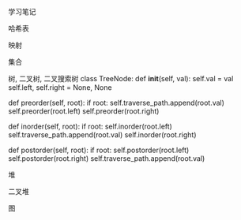 学习笔记

哈希表

映射

集合

树, 二叉树, 二叉搜索树
class TreeNode:
  def __init__(self, val):
    self.val = val
    self.left, self.right = None, None

def preorder(self, root):
  if root:
    self.traverse_path.append(root.val)
    self.preorder(root.left)
    self.preorder(root.right)
    
def inorder(self, root):
  if root:
    self.inorder(root.left)
    self.traverse_path.append(root.val)
    self.inorder(root.right)

def postorder(self, root):
  if root:
    self.postorder(root.left)
    self.postorder(root.right)
    self.traverse_path.append(root.val)

堆

二叉堆

图
